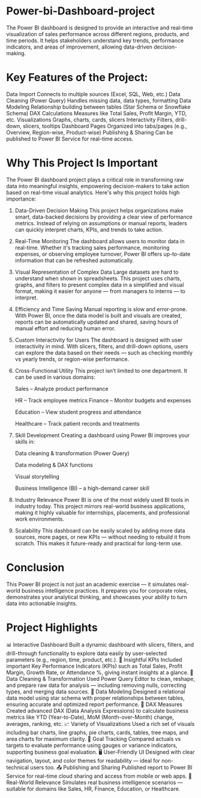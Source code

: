 # Power-bi-Dashboard-project
The Power BI dashboard is designed to provide an interactive and real-time visualization of sales performance across different regions, products, and time periods. It helps stakeholders understand key trends, performance indicators, and areas of improvement, allowing data-driven decision-making.
 
 # Key Features of the Project:



Data Import	Connects to multiple sources (Excel, SQL, Web, etc.)
Data Cleaning (Power Query)	Handles missing data, data types, formatting
Data Modeling	Relationship building between tables (Star Schema or Snowflake Schema)
DAX Calculations	Measures like Total Sales, Profit Margin, YTD, etc.
Visualizations	Graphs, charts, cards, slicers
Interactivity	Filters, drill-down, slicers, tooltips
Dashboard Pages	Organized into tabs/pages (e.g., Overview, Region-wise, Product-wise)
Publishing & Sharing	Can be published to Power BI Service for real-time access.

 # Why This Project Is Important
The Power BI dashboard project plays a critical role in transforming raw data into meaningful insights, empowering decision-makers to take action based on real-time visual analytics. Here's why this project holds high importance:

 1. Data-Driven Decision Making
This project helps organizations make smart, data-backed decisions by providing a clear view of performance metrics. Instead of relying on assumptions or manual reports, leaders can quickly interpret charts, KPIs, and trends to take action.

 2. Real-Time Monitoring
The dashboard allows users to monitor data in real-time. Whether it's tracking sales performance, monitoring expenses, or observing employee turnover, Power BI offers up-to-date information that can be refreshed automatically.

 3. Visual Representation of Complex Data
Large datasets are hard to understand when shown in spreadsheets. This project uses charts, graphs, and filters to present complex data in a simplified and visual format, making it easier for anyone — from managers to interns — to interpret.

 4. Efficiency and Time Saving
Manual reporting is slow and error-prone. With Power BI, once the data model is built and visuals are created, reports can be automatically updated and shared, saving hours of manual effort and reducing human error.

 5. Custom Interactivity for Users
The dashboard is designed with user interactivity in mind. With slicers, filters, and drill-down options, users can explore the data based on their needs — such as checking monthly vs yearly trends, or region-wise performance.

 6. Cross-Functional Utility
    This project isn’t limited to one department. It can be used in various domains:

    Sales – Analyze product performance

    HR – Track employee metrics
    Finance – Monitor budgets and expenses

    Education – View student progress and attendance

    Healthcare – Track patient records and treatments

 7. Skill Development
    Creating a dashboard using Power BI improves your skills in:

    Data cleaning & transformation (Power Query)

    Data modeling & DAX functions

    Visual storytelling

    Business Intelligence (BI) – a high-demand career skill

 8. Industry Relevance
    Power BI is one of the most widely used BI tools in industry today. This project mirrors real-world business applications, making it highly valuable for internships,         placements, and professional work environments.

 9. Scalability
    This dashboard can be easily scaled by adding more data sources, more pages, or new KPIs — without needing to rebuild it from scratch. This makes it future-ready and         practical for long-term use.

 # Conclusion
   This Power BI project is not just an academic exercise — it simulates real-world business intelligence practices. It prepares you for corporate roles, demonstrates your      analytical thinking, and showcases your ability to turn data into actionable insights.







 # Project Highlights

📊 Interactive Dashboard	Built a dynamic dashboard with slicers, filters, and drill-through functionality to explore data easily by user-selected parameters (e.g., region, time, product, etc.).
🧠 Insightful KPIs	Included important Key Performance Indicators (KPIs) such as Total Sales, Profit Margin, Growth Rate, or Attendance %, giving instant insights at a glance.
📌 Data Cleaning & Transformation	Used Power Query Editor to clean, reshape, and prepare raw data for analysis — including removing nulls, correcting types, and merging data sources.
🔗 Data Modeling	Designed a relational data model using star schema with proper relationships between tables, ensuring accurate and optimized report performance.
📐 DAX Measures	Created advanced DAX (Data Analysis Expressions) to calculate business metrics like YTD (Year-to-Date), MoM (Month-over-Month) change, averages, ranking, etc.
📈 Variety of Visualizations	Used a rich set of visuals including bar charts, line graphs, pie charts, cards, tables, tree maps, and area charts for maximum clarity.
🎯 Goal Tracking	Compared actuals vs targets to evaluate performance using gauges or variance indicators, supporting business goal evaluation.
🖥️ User-Friendly UI	Designed with clear navigation, layout, and color themes for readability — ideal for non-technical users too.
📤 Publishing and Sharing	Published report to Power BI Service for real-time cloud sharing and access from mobile or web apps.
💼 Real-World Relevance	Simulates real business intelligence scenarios — suitable for domains like Sales, HR, Finance, Education, or Healthcare.












